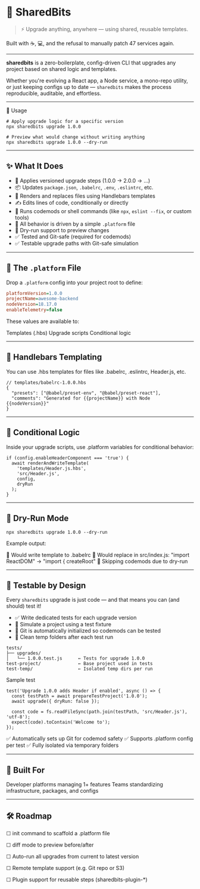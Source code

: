 # 🧩 SharedBits

> ⚡ Upgrade anything, anywhere — using shared, reusable templates.

Built with ☕️, 💻, and the refusal to manually patch 47 services again.

---

**sharedbits** is a zero-boilerplate, config-driven CLI that upgrades any project based on shared logic and templates.

Whether you're evolving a React app, a Node service, a mono-repo utility, or just keeping configs up to date — `sharedbits` makes the process reproducible, auditable, and effortless.

---

🚀 Usage
```
# Apply upgrade logic for a specific version
npx sharedbits upgrade 1.0.0

# Preview what would change without writing anything
npx sharedbits upgrade 1.0.0 --dry-run
```
----


## ✨ What It Does

- 🔁 Applies versioned upgrade steps (1.0.0 → 2.0.0 → ...)
- 📦 Updates `package.json`, `.babelrc`, `.env`, `.eslintrc`, etc.
- 📝 Renders and replaces files using Handlebars templates
- ✍️ Edits lines of code, conditionally or directly
- 🤖 Runs codemods or shell commands (like `npx`, `eslint --fix`, or custom tools)
- 🧠 All behavior is driven by a simple `.platform` file
- 🧪 Dry-run support to preview changes
- ✅ Tested and Git-safe (required for codemods)
- ✅ Testable upgrade paths with Git-safe simulation

---

## 🧠 The `.platform` File

Drop a `.platform` config into your project root to define:

```ini
platformVersion=1.0.0
projectName=awesome-backend
nodeVersion=18.17.0
enableTelemetry=false
```

These values are available to:

Templates (.hbs)
Upgrade scripts
Conditional logic

---

## 🧰 Handlebars Templating
You can use .hbs templates for files like .babelrc, .eslintrc, Header.js, etc.

```
// templates/babelrc-1.0.0.hbs
{
  "presets": ["@babel/preset-env", "@babel/preset-react"],
  "comments": "Generated for {{projectName}} with Node {{nodeVersion}}"
}
```
---

## 🧠 Conditional Logic
Inside your upgrade scripts, use .platform variables for conditional behavior:

```
if (config.enableHeaderComponent === 'true') {
  await renderAndWriteTemplate(
    'templates/Header.js.hbs',
    'src/Header.js',
    config,
    dryRun
  );
}
```
---

## 🧪 Dry-Run Mode

```
npx sharedbits upgrade 1.0.0 --dry-run

```
Example output:

📝 Would write template to .babelrc
📝 Would replace in src/index.js: "import ReactDOM" → "import { createRoot"
🚫 Skipping codemods due to dry-run

---

## 🧪 Testable by Design

Every `sharedbits` upgrade is just code — and that means you can (and should) test it!

- ✅ Write dedicated tests for each upgrade version
- 🧪 Simulate a project using a test fixture
- 🐙 Git is automatically initialized so codemods can be tested
- 🧼 Clean temp folders after each test run

```
tests/
├── upgrades/
│   └── 1.0.0.test.js      ← Tests for upgrade 1.0.0
test-project/              ← Base project used in tests
test-temp/                 ← Isolated temp dirs per run
```

Sample test

```
test('Upgrade 1.0.0 adds Header if enabled', async () => {
  const testPath = await prepareTestProject('1.0.0');
  await upgrade({ dryRun: false });

  const code = fs.readFileSync(path.join(testPath, 'src/Header.js'), 'utf-8');
  expect(code).toContain('Welcome to');
});
```

✅ Automatically sets up Git for codemod safety
✅ Supports .platform config per test
✅ Fully isolated via temporary folders

---

## 🧬 Built For
Developer platforms managing 1+ features
Teams standardizing infrastructure, packages, and configs

---

## 🛠 Roadmap
☐  init command to scaffold a .platform file

☐  diff mode to preview before/after

☐  Auto-run all upgrades from current to latest version

☐  Remote template support (e.g. Git repo or S3)

☐  Plugin support for reusable steps (sharedbits-plugin-*)
